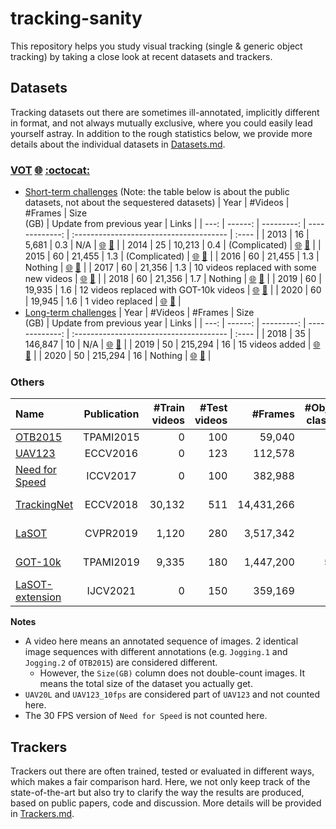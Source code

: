 # tracking-sanity
This repository helps you study visual tracking (single & generic object tracking) by taking a close look at recent datasets and trackers.

## Datasets
Tracking datasets out there are sometimes ill-annotated, implicitly different in format, and not always mutually exclusive, where you could easily lead yourself astray. In addition to the rough statistics below, we provide more details about the individual datasets in [Datasets.md](Datasets.md).
### [VOT](Datasets.md/#vot-globe_with_meridians-octocat) [:globe_with_meridians:](https://www.votchallenge.net/) [:octocat:](https://github.com/votchallenge/vot-toolkit-python)
* [Short-term challenges](Datasets.md/#vot-short-term-challenges) (Note: the table below is about the public datasets, not about the sequestered datasets)
    | Year | #Videos |    #Frames | Size <br> (GB) | Update from previous year               | Links |
    | ---: | ------: | ---------: | -------------: | :-------------------------------------- | :---- |
    | 2013 |      16 |      5,681 |            0.3 | N/A                                     | [:globe_with_meridians:](https://www.votchallenge.net/vot2013/) [:memo:](http://prints.vicos.si/publications/304) |
    | 2014 |      25 |     10,213 |            0.4 | (Complicated)                           | [:globe_with_meridians:](https://www.votchallenge.net/vot2014/) [:memo:](http://prints.vicos.si/publications/315) |
    | 2015 |      60 |     21,455 |            1.3 | (Complicated)                           | [:globe_with_meridians:](https://www.votchallenge.net/vot2015/) [:memo:](http://prints.vicos.si/publications/325) |
    | 2016 |      60 |     21,455 |            1.3 | Nothing                                 | [:globe_with_meridians:](https://www.votchallenge.net/vot2016/) [:memo:](http://prints.vicos.si/publications/340) |
    | 2017 |      60 |     21,356 |            1.3 | 10 videos replaced with some new videos | [:globe_with_meridians:](https://www.votchallenge.net/vot2017/) [:memo:](http://prints.vicos.si/publications/359) |
    | 2018 |      60 |     21,356 |            1.7 | Nothing                                 | [:globe_with_meridians:](https://www.votchallenge.net/vot2018/) [:memo:](http://prints.vicos.si/publications/365) |
    | 2019 |      60 |     19,935 |            1.6 | 12 videos replaced with GOT-10k videos  | [:globe_with_meridians:](https://www.votchallenge.net/vot2019/) [:memo:](http://prints.vicos.si/publications/375) |
    | 2020 |      60 |     19,945 |            1.6 | 1 video replaced                        | [:globe_with_meridians:](https://www.votchallenge.net/vot2020/) [:memo:](http://prints.vicos.si/publications/384) |
* [Long-term challenges](Datasets.md/#vot-short-term-challenges)
    | Year | #Videos |    #Frames | Size <br> (GB) | Update from previous year               | Links |
    | ---: | ------: | ---------: | -------------: | :-------------------------------------- | :---- |
    | 2018 |      35 |    146,847 |             10 | N/A                                     | [:globe_with_meridians:](https://www.votchallenge.net/vot2018/) [:memo:](http://prints.vicos.si/publications/365) |
    | 2019 |      50 |    215,294 |             16 | 15 videos added                         | [:globe_with_meridians:](https://www.votchallenge.net/vot2019/) [:memo:](http://prints.vicos.si/publications/375) |
    | 2020 |      50 |    215,294 |             16 | Nothing                                 | [:globe_with_meridians:](https://www.votchallenge.net/vot2020/) [:memo:](http://prints.vicos.si/publications/384) |
### Others
| Name                                                                                       | Publication | #Train <br> videos | #Test <br> videos |    #Frames | #Object <br> classes | #Attr. | Size <br> (GB) | Links |
| :----------------------------------------------------------------------------------------- | :---------: | -----------------: | ----------------: | ---------: | -------------------: | -----: | -------------: | :---- |
| [OTB2015](Datasets.md/#otb2015-tpami2015-globe_with_meridians-memo)                        |  TPAMI2015  |                  0 |               100 |     59,040 |                   16 |     11 |            2.7 | [:globe_with_meridians:](http://cvlab.hanyang.ac.kr/tracker_benchmark/datasets.html)       [:memo:](https://faculty.ucmerced.edu/mhyang/papers/pami15_tracking_benchmark.pdf) |
| [UAV123](Datasets.md/#uav123-eccv2016-globe_with_meridians-memo)                           |   ECCV2016  |                  0 |               123 |    112,578 |                    9 |     12 |             18 | [:globe_with_meridians:](https://cemse.kaust.edu.sa/ivul/uav123)                           [:memo:](https://link.springer.com/chapter/10.1007/978-3-319-46448-0_27) |
| [Need for Speed](Datasets.md/#need-for-speed-iccv2017-globe_with_meridians-memo)           |   ICCV2017  |                  0 |               100 |    382,988 |                   17 |      9 |             46 | [:globe_with_meridians:](http://ci2cv.net/nfs/index.html)                                  [:memo:](https://arxiv.org/abs/1703.05884) |
| [TrackingNet](Datasets.md/#trackingnet-eccv2018-globe_with_meridians-memo-octocat)         |   ECCV2018  |             30,132 |               511 | 14,431,266 |                   27 |     15 |          1,088 | [:globe_with_meridians:](https://tracking-net.org/)                                        [:memo:](https://arxiv.org/abs/1803.10794) [:octocat:](https://github.com/SilvioGiancola/TrackingNet-devkit) |
| [LaSOT](Datasets.md/#lasot-cvpr2019-globe_with_meridians-memo-octocat)                     |   CVPR2019  |              1,120 |               280 |  3,517,342 |                   70 |     14 |            237 | [:globe_with_meridians:](http://vision.cs.stonybrook.edu/~lasot/)                          [:memo:](https://arxiv.org/abs/1809.07845) [:octocat:](https://github.com/HengLan/LaSOT_Evaluation_Toolkit) |
| [GOT-10k](Datasets.md/#got-10k-tpami2019-globe_with_meridians-memo-octocat)                |  TPAMI2019  |              9,335 |               180 |  1,447,200 |                  563 |      6 |             75 | [:globe_with_meridians:](http://got-10k.aitestunion.com/)                                  [:memo:](https://arxiv.org/abs/1810.11981) [:octocat:](https://github.com/got-10k/toolkit) |
| [LaSOT-extension](Datasets.md/#lasot-extension-ijcv2021-globe_with_meridians-memo-octocat) |   IJCV2021  |                  0 |               150 |    359,169 |                   15 |     14 |             60 | [:globe_with_meridians:](http://vision.cs.stonybrook.edu/~lasot/)                          [:memo:](https://arxiv.org/abs/2009.03465) [:octocat:](https://github.com/HengLan/LaSOT_Evaluation_Toolkit) |

**Notes**
* A video here means an annotated sequence of images. 2 identical image sequences with different annotations (e.g. `Jogging.1` and `Jogging.2` of `OTB2015`) are considered different.
    * However, the `Size(GB)` column does not double-count images. It means the total size of the dataset you actually get.
* `UAV20L` and `UAV123_10fps` are considered part of `UAV123` and not counted here.
* The 30 FPS version of `Need for Speed` is not counted here.

## Trackers
Trackers out there are often trained, tested or evaluated in different ways, which makes a fair comparison hard. Here, we not only keep track of the state-of-the-art but also try to clarify the way the results are produced, based on public papers, code and discussion. More details will be provided in [Trackers.md](Trackers.md).
